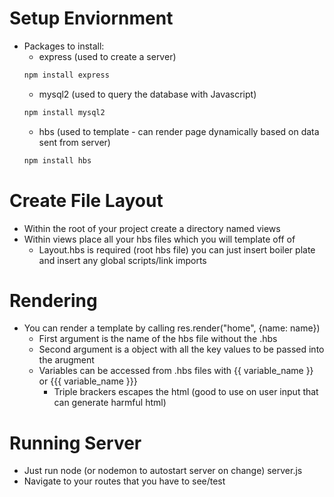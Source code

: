 # Setup Enviornment

- Packages to install:
  - express (used to create a server)
  ```bash
  npm install express
  ```
  - mysql2 (used to query the database with Javascript)
  ```bash
  npm install mysql2
  ```
  - hbs (used to template - can render page dynamically based on data sent from server)
  ```bash
  npm install hbs
  ```
# Create File Layout
- Within the root of your project create a directory named views
- Within views place all your hbs files which you will template off of
  - Layout.hbs is required (root hbs file) you can just insert boiler plate and insert any global scripts/link imports

# Rendering
- You can render a template by calling res.render("home", {name: name})
  - First argument is the name of the hbs file without the .hbs
  - Second argument is a object with all the key values to be passed into the arugment
  - Variables can be accessed from .hbs files with {{ variable_name }} or {{{ variable_name }}}
    - Triple brackers escapes the html (good to use on user input that can generate harmful html)

# Running Server
- Just run node (or nodemon to autostart server on change) server.js
- Navigate to your routes that you have to see/test
